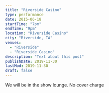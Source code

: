 ```yaml
---
title: "Riverside Casino"
type: performance
date: 2015-06-18
startTime: "7pm"
endTime: "9pm"
location: "Riverside Casino"
city: "Riverside, IA"
venues:
  - "Riverside"
  - "Riverside Casino"
description: "Text about this post"
publishDate: 2019-11-30
lastMod: 2019-11-30
draft: false
---
```


We will be in the show lounge. No cover charge
